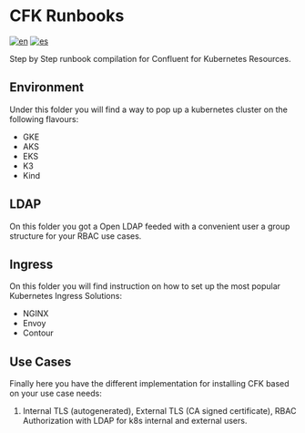 # CFK Runbooks
[![en](https://img.shields.io/badge/lang-en-red.svg)](https://github.com/ogomezso/cfk-runbooks/blob/master/README.md)
[![es](https://img.shields.io/badge/lang-es-yellow.svg)](https://github.com/ogomezso/cfk-runbooks/blob/master/README.es.md)

Step by Step runbook compilation for Confluent for Kubernetes Resources.

## Environment

Under this folder you will find a way to pop up a kubernetes cluster on the following flavours:

- GKE
- AKS
- EKS
- K3
- Kind

## LDAP

On this folder you got a Open LDAP feeded with a convenient user a group structure for your RBAC use cases.

## Ingress

On this folder you will find instruction on how to set up the most popular Kubernetes Ingress Solutions:

- NGINX
- Envoy
- Contour

## Use Cases

Finally here you have the different implementation for installing CFK based on your use case needs:

1. Internal TLS (autogenerated), External TLS (CA signed certificate), RBAC Authorization with LDAP for k8s internal and external users.

